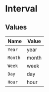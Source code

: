 # Interval


## Values

| Name    | Value   |
| ------- | ------- |
| `Year`  | year    |
| `Month` | month   |
| `Week`  | week    |
| `Day`   | day     |
| `Hour`  | hour    |